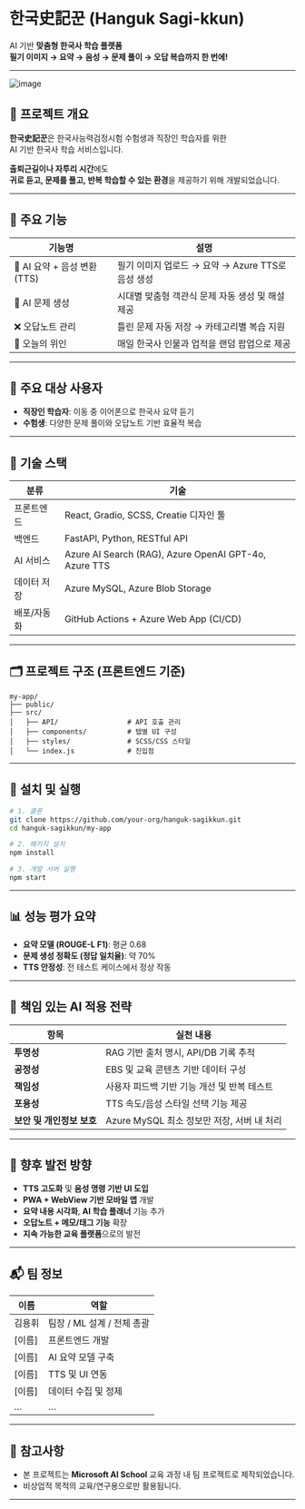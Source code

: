 


# 한국史記꾼 (Hanguk Sagi-kkun)

AI 기반 **맞춤형 한국사 학습 플랫폼**  
**필기 이미지 → 요약 → 음성 → 문제 풀이 → 오답 복습까지 한 번에!**

---



![image](https://github.com/user-attachments/assets/d34d7d52-f9bb-4f1f-9431-76d6bf379066)





## 📌 프로젝트 개요

**한국史記꾼**은 한국사능력검정시험 수험생과 직장인 학습자를 위한  
AI 기반 한국사 학습 서비스입니다.

**출퇴근길이나 자투리 시간**에도  
**귀로 듣고, 문제를 풀고, 반복 학습할 수 있는 환경**을 제공하기 위해 개발되었습니다.

---

## 🎯 주요 기능

| 기능명 | 설명 |
|--------|------|
| 🧠 AI 요약 + 음성 변환 (TTS) | 필기 이미지 업로드 → 요약 → Azure TTS로 음성 생성 |
| 📝 AI 문제 생성 | 시대별 맞춤형 객관식 문제 자동 생성 및 해설 제공 |
| ❌ 오답노트 관리 | 틀린 문제 자동 저장 → 카테고리별 복습 지원 |
| 👤 오늘의 위인 | 매일 한국사 인물과 업적을 랜덤 팝업으로 제공 |

---

## 👥 주요 대상 사용자

- **직장인 학습자**: 이동 중 이어폰으로 한국사 요약 듣기  
- **수험생**: 다양한 문제 풀이와 오답노트 기반 효율적 복습

---

## 🧩 기술 스택

| 분류 | 기술 |
|------|------|
| 프론트엔드 | React, Gradio, SCSS, Creatie 디자인 툴 |
| 백엔드 | FastAPI, Python, RESTful API |
| AI 서비스 | Azure AI Search (RAG), Azure OpenAI GPT-4o, Azure TTS |
| 데이터 저장 | Azure MySQL, Azure Blob Storage |
| 배포/자동화 | GitHub Actions + Azure Web App (CI/CD) |

---

## 🗂️ 프로젝트 구조 (프론트엔드 기준)

```
my-app/
├── public/
├── src/
│   ├── API/                 # API 호출 관리
│   ├── components/          # 탭별 UI 구성
│   ├── styles/              # SCSS/CSS 스타일
│   └── index.js             # 진입점
```

---

## 🚀 설치 및 실행

```bash
# 1. 클론
git clone https://github.com/your-org/hanguk-sagikkun.git
cd hanguk-sagikkun/my-app

# 2. 패키지 설치
npm install

# 3. 개발 서버 실행
npm start
```

---

## 📊 성능 평가 요약

- **요약 모델 (ROUGE-L F1)**: 평균 0.68  
- **문제 생성 정확도 (정답 일치율)**: 약 70%  
- **TTS 안정성**: 전 테스트 케이스에서 정상 작동

---

## 🧭 책임 있는 AI 적용 전략

| 항목 | 실천 내용 |
|------|-----------|
| **투명성** | RAG 기반 출처 명시, API/DB 기록 추적 |
| **공정성** | EBS 및 교육 콘텐츠 기반 데이터 구성 |
| **책임성** | 사용자 피드백 기반 기능 개선 및 반복 테스트 |
| **포용성** | TTS 속도/음성 스타일 선택 기능 제공 |
| **보안 및 개인정보 보호** | Azure MySQL 최소 정보만 저장, 서버 내 처리 |

---

## 🌱 향후 발전 방향

- **TTS 고도화** 및 **음성 명령 기반 UI 도입**
- **PWA + WebView 기반 모바일 앱** 개발
- **요약 내용 시각화**, **AI 학습 플래너** 기능 추가
- **오답노트 + 메모/태그 기능** 확장
- **지속 가능한 교육 플랫폼**으로의 발전

---

## 📬 팀 정보

| 이름 | 역할 |
|------|------|
| 김용휘 | 팀장 / ML 설계 / 전체 총괄 |
| [이름] | 프론트엔드 개발 |
| [이름] | AI 요약 모델 구축 |
| [이름] | TTS 및 UI 연동 |
| [이름] | 데이터 수집 및 정제 |
| … | … |

---

## 📝 참고사항

- 본 프로젝트는 **Microsoft AI School** 교육 과정 내 팀 프로젝트로 제작되었습니다.
- 비상업적 목적의 교육/연구용으로만 활용됩니다.

---



